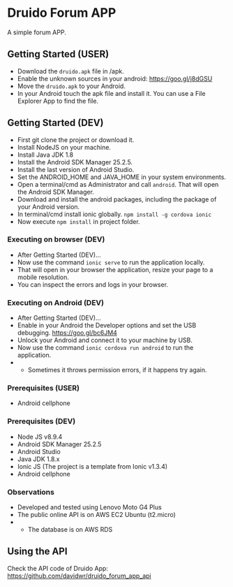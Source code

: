 # Druido Forum APP

A simple forum APP.

## Getting Started (USER)

- Download the `druido.apk` file in /apk.
- Enable the unknown sources in your android: https://goo.gl/j8dGSU
- Move the `druido.apk` to your Android.
- In your Android touch the apk file and install it. You can use a File Explorer App to find the file.

## Getting Started (DEV)

- First git clone the project or download it.
- Install NodeJS on your machine.
- Install Java JDK 1.8
- Install the Android SDK Manager 25.2.5.
- Install the last version of Android Studio.
- Set the ANDROID_HOME and JAVA_HOME in your system environments.
- Open a terminal/cmd as Administrator and call `android`. That will open the Android SDK Manager.
- Download and install the android packages, including the package of your Android version.
- In terminal/cmd install ionic globally. `npm install -g cordova ionic`
- Now execute `npm install` in project folder.

### Executing on browser (DEV)

- After Getting Started (DEV)...
- Now use the command `ionic serve` to run the application locally.
- That will open in your browser the application, resize your page to a mobile resolution.
- You can inspect the errors and logs in your browser.

### Executing on Android (DEV)

- After Getting Started (DEV)...
- Enable in your Android the Developer options and set the USB debugging. https://goo.gl/bc6JM4
- Unlock your Android and connect it to your machine by USB.
- Now use the command `ionic cordova run android` to run the application.
- - Sometimes it throws permission errors, if it happens try again.

### Prerequisites (USER)

- Android cellphone

### Prerequisites (DEV)

- Node JS v8.9.4
- Android SDK Manager 25.2.5
- Android Studio
- Java JDK 1.8.x
- Ionic JS (The project is a template from Ionic v1.3.4)
- Android cellphone

### Observations

- Developed and tested using Lenovo Moto G4 Plus
- The public online API is on AWS EC2 Ubuntu (t2.micro)
- - The database is on AWS RDS

## Using the API

Check the API code of Druido App: https://github.com/davidwr/druido_forum_app_api
